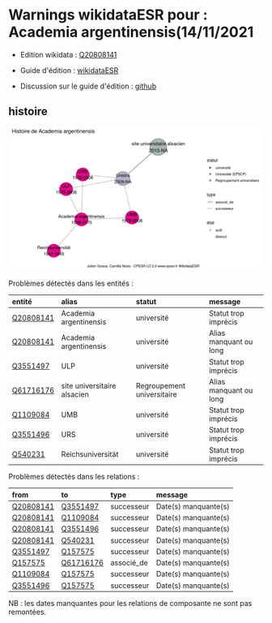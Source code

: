 Warnings wikidataESR pour : Academia argentinensis(14/11/2021
================

- Edition wikidata : [Q20808141](https://www.wikidata.org/wiki/Q20808141)
- Guide d'édition : [wikidataESR](https://github.com/cpesr/wikidataESR/)

- Discussion sur le guide d'édition : [github](https://github.com/cpesr/wikidataESR/issues)



## histoire 

![Graphique non généré](Q20808141-histoire.png) 

Problèmes détectés dans les entités :

|entité                                               |alias                       |statut                     |message                |
|:----------------------------------------------------|:---------------------------|:--------------------------|:----------------------|
|[Q20808141](https://www.wikidata.org/wiki/Q20808141) |Academia argentinensis      |université                 |Statut trop imprécis   |
|[Q20808141](https://www.wikidata.org/wiki/Q20808141) |Academia argentinensis      |université                 |Alias manquant ou long |
|[Q3551497](https://www.wikidata.org/wiki/Q3551497)   |ULP                         |université                 |Statut trop imprécis   |
|[Q61716176](https://www.wikidata.org/wiki/Q61716176) |site universitaire alsacien |Regroupement universitaire |Alias manquant ou long |
|[Q1109084](https://www.wikidata.org/wiki/Q1109084)   |UMB                         |université                 |Statut trop imprécis   |
|[Q3551496](https://www.wikidata.org/wiki/Q3551496)   |URS                         |université                 |Statut trop imprécis   |
|[Q540231](https://www.wikidata.org/wiki/Q540231)     |Reichsuniversität           |université                 |Statut trop imprécis   |

Problèmes détectés dans les relations :

|from                                                 |to                                                   |type       |message              |
|:----------------------------------------------------|:----------------------------------------------------|:----------|:--------------------|
|[Q20808141](https://www.wikidata.org/wiki/Q20808141) |[Q3551497](https://www.wikidata.org/wiki/Q3551497)   |successeur |Date(s) manquante(s) |
|[Q20808141](https://www.wikidata.org/wiki/Q20808141) |[Q1109084](https://www.wikidata.org/wiki/Q1109084)   |successeur |Date(s) manquante(s) |
|[Q20808141](https://www.wikidata.org/wiki/Q20808141) |[Q3551496](https://www.wikidata.org/wiki/Q3551496)   |successeur |Date(s) manquante(s) |
|[Q20808141](https://www.wikidata.org/wiki/Q20808141) |[Q540231](https://www.wikidata.org/wiki/Q540231)     |successeur |Date(s) manquante(s) |
|[Q3551497](https://www.wikidata.org/wiki/Q3551497)   |[Q157575](https://www.wikidata.org/wiki/Q157575)     |successeur |Date(s) manquante(s) |
|[Q157575](https://www.wikidata.org/wiki/Q157575)     |[Q61716176](https://www.wikidata.org/wiki/Q61716176) |associé_de |Date(s) manquante(s) |
|[Q1109084](https://www.wikidata.org/wiki/Q1109084)   |[Q157575](https://www.wikidata.org/wiki/Q157575)     |successeur |Date(s) manquante(s) |
|[Q3551496](https://www.wikidata.org/wiki/Q3551496)   |[Q157575](https://www.wikidata.org/wiki/Q157575)     |successeur |Date(s) manquante(s) |

NB : les dates manquantes pour les relations de composante ne sont pas remontées. 

